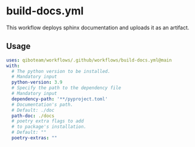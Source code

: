 # build-docs.yml

This workflow deploys sphinx documentation and uploads it as an artifact.

## Usage

```yaml
uses: qiboteam/workflows/.github/workflows/build-docs.yml@main
with:
  # The python version to be installed.
  # Mandatory input
  python-version: 3.9
  # Specify the path to the dependency file
  # Mandatory input
  dependency-path: '**/pyproject.toml'
  # Documentation's path.
  # Default: ./doc
  path-doc: ./docs
  # poetry extra flags to add 
  # to package's installation.
  # Default: ""
  poetry-extras: ""
```
